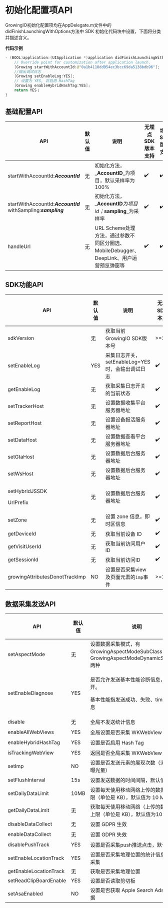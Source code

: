 # 初始化配置项API

GrowingIO初始化配置项均在AppDelegate.m文件中的didFinishLaunchingWithOptions方法中 SDK 初始化代码块中设置，下面将分类并描述含义。

**代码示例**

```swift
- (BOOL)application:(UIApplication *)application didFinishLaunchingWithOptions:(NSDictionary *)launchOptions {
    // Override point for customization after application launch.
    [Growing startWithAccountId:@"0a1b4118dd954ec3bcc69da5138bdb96"];
    //输出调试日志
    [Growing setEnableLog:YES];
    // 设置为 YES, 将启用 HashTag
    [Growing enableHybridHashTag:YES];
    return YES；
}
```

## 基础配置API

| API                                                            | 默认值 | 说明                                                          | 无埋点SDK版本支持 | 埋点SDK版本支持 |
| -------------------------------------------------------------- | --- | ----------------------------------------------------------- | ---------- | --------- |
| startWithAccountId:_**AccountId**_                             | 无   | 初始化方法，_**AccountID**_为项目，默认采样率为100%                         | ✔️         | ✔️        |
| startWithAccountId:_**AccountId**_ withSampling:_**sampling**_ | 无   | 初始化方法，_**AccountID**_为项目id；_**sampling**_为采样率               | ✔️         | ✔️        |
| handleUrl                                                      | 无   | URL Scheme处理方法，通过参数不同区分圈选、MobileDebugger、DeepLink、用户运营预览弹窗等 | ✔️         | ✔️        |

## SDK功能API

| API                                   | 默认值 | 说明                               | 无埋点SDK版本支持 | 埋点SDK版本支持 |
| ------------------------------------- | --- | -------------------------------- | ---------- | --------- |
| sdkVersion                            | 无   | 获取当前GrowingIO SDK版本号             | >=2.0.0    | -         |
| setEnableLog                          | YES | 采集日志开关，setEnableLog=YES时，会输出调试日志 | ✔️         | ✔️        |
| getEnableLog                          | 无   | 获取采集日志开关的当前状态                    | ✔️         | ✔️        |
| setTrackerHost                        | 无   | 设置数据收集平台服务器地址                    | ✔️         | ✔️        |
| setReportHost                         | 无   | 设置设备报活服务器地址                      | ✔️         | ✔️        |
| setDataHost                           | 无   | 设置数据查看平台服务器地址                    | ✔️         | ✔️        |
| setGtaHost                            | 无   | 设置数据后台服务器地址                      | ✔️         | ✔️        |
| setWsHost                             | 无   | 设置数据后台服务器地址                      | ✔️         | ✔️        |
| <p>setHybridJSSDK</p><p>UrlPrefix</p> | 无   | 设置数据后台服务器地址                      | ✔️         | -         |
| setZone                               | 无   | 设置 zone 信息，即时区信息                 | ✔️         | ✔️        |
| getDeviceId                           | 无   | 获取当前设备 ID                        | ✔️         | ✔️        |
| getVisitUserId                        | 无   | 获取当前访问用户ID                       | ✔️         | ✔️        |
| getSessionId                          | 无   | 获取当前访问ID                         | ✔️         | ✔️        |
| growingAttributesDonotTrackImp        | NO  | 设置是否采集view及页面元素的`imp`事件          | >=2.6.7    | -         |

## 数据采集发送API

| API                    | 默认值  | 说明                                                                          | 无埋点SDK版本支持 | 埋点SDK版本支持 |
| ---------------------- | ---- | --------------------------------------------------------------------------- | ---------- | --------- |
| setAspectMode          | 无    | 设置数据采集模式，有 GrowingAspectModeSubClass 和 GrowingAspectModeDynamicSwizzling 两种 | ✔️         | ✔️        |
| setEnableDiagnose      | YES  | <p>是否允许发送基本性能诊断信息，默认为开。</p><p>基本性能指发送成功、失败、timeout等信息</p>                   | ✔️         | ✔️        |
| disable                | 无    | 全局不发送统计信息                                                                   | ✔️         | ✔️        |
| enableAllWebViews      | YES  | 全局设置是否采集 WKWebView 信息                                                       | ✔️         | -         |
| enableHybridHashTag    | YES  | 设置是否启用 Hash Tag                                                             | ✔️         | -         |
| isTrackingWebView      | YES  | 返回是否全局采集 WKWebView 信息                                                       | ✔️         | -         |
| setImp                 | NO   | 设置是否发送元素的展现次数（浏览量、曝光量）                                                      | ✔️         | -         |
| setFlushInterval       | 15s  | 设置发送数据的时间间隔，默认值为15秒                                                         | ✔️         | ✔️        |
| setDailyDataLimit      | 10MB | 设置每天使用移动网络上传的数据量的上限（单位是 KB），默认值为 10 MB                                      | ✔️         | ✔️        |
| getDailyDataLimit      | 无    | 获取每天使用移动网络（上传的数据量的上限（单位是 KB），默认值为10 MB                                      | ✔️         | ✔️        |
| disableDataCollect     | 无    | 设置 GDPR 生效                                                                  | ✔️         | ✔️        |
| enableDataCollect      | 无    | 设置 GDPR 失效                                                                  | ✔️         | ✔️        |
| disablePushTrack       | YES  | 设置是否采集push推送点击，默认不采集                                                        | ✔️         | ✔️        |
| setEnableLocationTrack | YES  | 设置是否采集地理位置的统计信息，默认采集                                                        | >=2.8.6    | >=2.8.6   |
| getEnableLocationTrack | 无    | 获取是否采集地理位置                                                                  | >=2.8.6    | >=2.8.6   |
| setReadClipBoardEnable | YES  | 设置是否读取剪切板                                                                   | >=2.9.8    | >=2.9.8   |
| setAsaEnabled          | NO   | 设置是否获取 Apple Search Ads 归因数据                                                | >=2.9.9    | >=2.9.9   |

